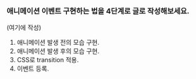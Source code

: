 ### 애니메이션 이벤트 구현하는 법을 4단계로 글로 작성해보세요.

(여기에 작성)

1. 애니메이션 발생 전의 모습 구현.
2. 애니메이션 발생 후의 모습 구현.
3. CSS로 transition 적용.
4. 이벤트 등록.
